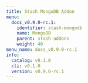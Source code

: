```yaml
---
title: Stash MongoDB Addon
menu:
  docs_v0.9.0-rc.1:
    identifier: stash-mongodb
    name: MongoDB
    parent: stash-addons
    weight: 40
menu_name: docs_v0.9.0-rc.1
info:
  catalog: v0.1.0
  cli: v0.1.0
  version: v0.9.0-rc.1
---
```


